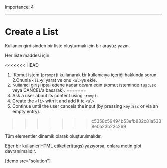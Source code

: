 importance: 4

---

# Create a List

Kullanıcı girdisinden bir liste oluşturmak için bir arayüz yazın.

Her liste maddesi için:

<<<<<<< HEAD
1. 'Komut istem'(`prompt`)i kullanarak bir kullanıcıya içeriği hakkında sorun.
2.Onunla `<li>`yi yarat ve onu `<ul>`ye ekle.
3. Kullanıcı girişi iptal edene kadar devam edin (komut isteminde `tuş:Esc` veya CANCEL'a basarak). 
=======
1. Ask a user about its content using `prompt`.
2. Create the `<li>` with it and add it to `<ul>`.
3. Continue until the user cancels the input (by pressing `key:Esc` or via an empty entry).
>>>>>>> c5358c59494b53efb832c81a5338e0a23b22c269

Tüm elementler dinamik olarak oluşturulmalıdır.

Eğer bir kullanıcı HTML etiketleri(tags) yazıyorsa, onlara metin gibi davranılmalıdır.

[demo src="solution"]
